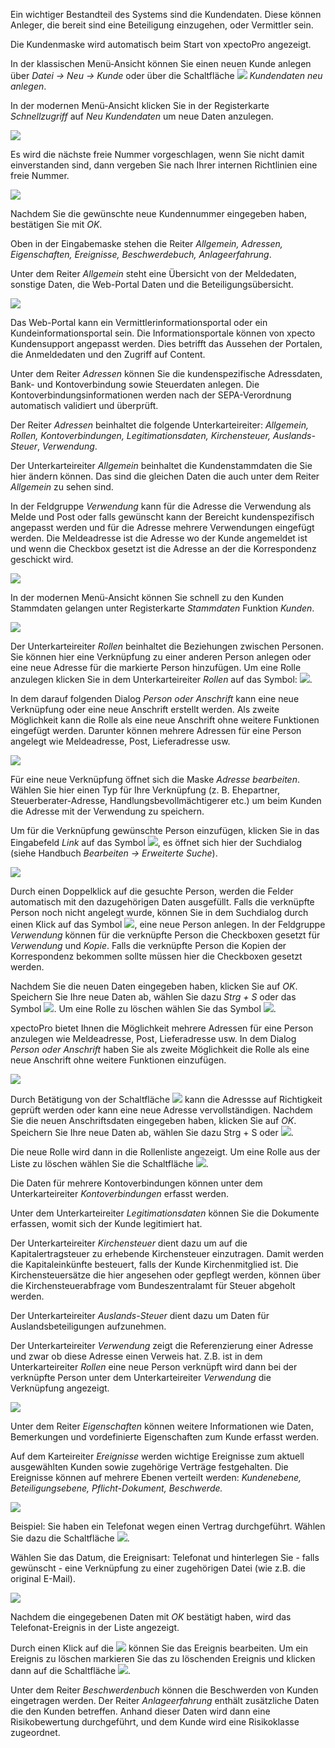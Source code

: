 Ein wichtiger Bestandteil des Systems sind die Kundendaten. Diese können Anleger, die bereit sind eine Beteiligung einzugehen, oder Vermittler sein. 

Die Kundenmaske wird automatisch beim Start von xpectoPro angezeigt. 

In der klassischen Menü-Ansicht können Sie einen neuen Kunde anlegen über 
 *Datei → Neu → Kunde* oder über die Schaltfläche ![](http://xpecto.github.io/docs/img/img_1461145344584.png) *Kundendaten neu anlegen*.

In der modernen Menü-Ansicht klicken Sie in der Registerkarte *Schnellzugriff* auf *Neu* *Kundendaten* um neue Daten anzulegen.

![](http://xpecto.github.io/docs/img/img_1461138567329.png)

Es wird die nächste freie Nummer vorgeschlagen, wenn Sie nicht damit einverstanden sind, dann vergeben Sie nach Ihrer internen Richtlinien eine freie Nummer. 

![](http://xpecto.github.io/docs/xpecto/Datei/de/Kunde_neu.png)

Nachdem Sie die gewünschte neue Kundennummer eingegeben haben, bestätigen Sie mit *OK*. 

Oben in der Eingabemaske stehen die Reiter *Allgemein, Adressen, Eigenschaften, Ereignisse, Beschwerdebuch, Anlageerfahrung*.

Unter dem Reiter *Allgemein* steht eine Übersicht von der Meldedaten, sonstige Daten, die Web-Portal Daten und die Beteiligungsübersicht.

![](http://xpecto.github.io/docs/img/img_1462198884759.png)

Das Web-Portal kann ein Vermittlerinformationsportal oder ein Kundeinformationsportal sein. Die Informationsportale können von xpecto Kundensupport angepasst werden. Dies betrifft das Aussehen der  Portalen, die Anmeldedaten und den Zugriff auf Content. 

Unter dem Reiter *Adressen* können Sie die kundenspezifische Adressdaten, Bank- und Kontoverbindung sowie Steuerdaten anlegen. Die Kontoverbindungsinformationen werden nach der SEPA-Verordnung automatisch validiert und überprüft.  

Der Reiter *Adressen* beinhaltet die folgende Unterkarteireiter: *Allgemein, Rollen, Kontoverbindungen, Legitimationsdaten, Kirchensteuer, Auslands-Steuer*, *Verwendung*.

Der Unterkarteireiter *Allgemein* beinhaltet die Kundenstammdaten die Sie hier ändern können. Das sind die gleichen Daten die auch unter dem Reiter *Allgemein* zu sehen sind.

In der Feldgruppe *Verwendung* kann für die Adresse die Verwendung als Melde und Post oder falls gewünscht kann der Bereicht kundenspezifisch angepasst werden und für die Adresse mehrere Verwendungen eingefügt werden.  Die Meldeadresse ist die Adresse wo der Kunde angemeldet ist und wenn die Checkbox gesetzt ist die Adresse an der die Korrespondenz geschickt wird. 

![](http://xpecto.github.io/docs/img/img_1461146656342.png)

In der modernen Menü-Ansicht können Sie schnell zu den Kunden Stammdaten gelangen unter Registerkarte *Stammdaten* Funktion *Kunden*.

![](http://xpecto.github.io/docs/img/img_1461309996647.png)

Der Unterkarteireiter *Rollen* beinhaltet die Beziehungen zwischen Personen. Sie können hier eine Verknüpfung zu einer anderen Person anlegen oder eine neue Adresse für die markierte Person hinzufügen. 
Um eine Rolle anzulegen klicken Sie in dem Unterkarteireiter *Rollen* auf das Symbol:  ![](http://xpecto.github.io/docs/img/img_1461148742133.png). 

In dem darauf folgenden Dialog *Person oder Anschrift* kann eine neue Verknüpfung oder eine neue Anschrift erstellt werden. Als zweite Möglichkeit kann die Rolle als eine neue Anschrift ohne weitere Funktionen eingefügt werden. Darunter können mehrere Adressen für eine Person angelegt wie Meldeadresse, Post, Lieferadresse usw. 

![](http://xpecto.github.io/docs/xpecto/Datei/de/Rolle_neu.png)

Für eine neue Verknüpfung öffnet sich die Maske *Adresse bearbeiten*.
Wählen Sie hier einen Typ für Ihre Verknüpfung (z. B. Ehepartner, Steuerberater-Adresse, Handlungsbevollmächtigerer etc.) um beim Kunden die Adresse mit der Verwendung zu speichern.

Um für die Verknüpfung gewünschte Person einzufügen, klicken Sie in das Eingabefeld *Link* auf das Symbol ![](http://xpecto.github.io/docs/img/img_1461148844168.png), es öffnet sich hier der Suchdialog (siehe Handbuch *Bearbeiten → Erweiterte Suche*). 

![](http://xpecto.github.io/docs/xpecto/Datei/de/Rolle_neue_Verknuepfung.png)

Durch einen Doppelklick auf die gesuchte Person, werden die Felder automatisch mit den dazugehörigen Daten ausgefüllt. Falls die verknüpfte Person noch nicht angelegt wurde, können Sie in dem Suchdialog durch einen Klick auf das Symbol ![](http://xpecto.github.io/docs/img/img_1461148931706.png), eine neue Person anlegen. In der Feldgruppe *Verwendung* können für die verknüpfte Person die Checkboxen gesetzt für *Verwendung* und *Kopie*. Falls die verknüpfte Person die Kopien der Korrespondenz bekommen sollte müssen hier die Checkboxen gesetzt werden.

Nachdem Sie die neuen Daten eingegeben haben, klicken Sie auf *OK*.  Speichern Sie Ihre neue Daten ab,  wählen Sie dazu *Strg + S* oder das Symbol ![](http://xpecto.github.io/docs/img/img_1461310396152.png).
Um eine Rolle zu löschen wählen Sie das Symbol ![](http://xpecto.github.io/docs/img/img_1461149341916.png).

xpectoPro bietet Ihnen die Möglichkeit mehrere Adressen für eine Person anzulegen wie Meldeadresse, Post, Lieferadresse usw. In dem Dialog *Person oder Anschrift* haben Sie als zweite Möglichkeit die Rolle als eine neue Anschrift ohne weitere Funktionen einzufügen. 

![](http://xpecto.github.io/docs/xpecto/Datei/de/Rolle_neue_Adresse.png)

Durch Betätigung von der Schaltfläche ![](http://xpecto.github.io/docs/img/img_1418999829813.png) kann die Adressse auf Richtigkeit geprüft werden oder kann eine neue Adresse vervollständigen. 
Nachdem Sie die neuen Anschriftsdaten eingegeben haben, klicken Sie auf *OK*. 
Speichern Sie Ihre neue Daten ab,  wählen Sie  dazu Strg + S oder  ![](http://xpecto.github.io/docs/img/img_1461165873528.png). 

Die neue Rolle wird dann in die Rollenliste angezeigt. Um eine Rolle aus der Liste zu löschen wählen Sie die Schaltfläche ![](http://xpecto.github.io/docs/img/img_1461166237962.png).

Die Daten für mehrere Kontoverbindungen können unter dem Unterkarteireiter *Kontoverbindungen* erfasst werden.

Unter dem Unterkarteireiter *Legitimationsdaten* können Sie die Dokumente erfassen, womit sich der Kunde legitimiert hat.

Der Unterkarteireiter *Kirchensteuer* dient dazu um auf die Kapitalertragsteuer zu erhebende Kirchensteuer einzutragen.  Damit werden die Kapitaleinkünfte besteuert, falls der Kunde Kirchenmitglied ist. Die Kirchensteuersätze die hier angesehen oder gepflegt werden, können über die Kirchensteuerabfrage vom Bundeszentralamt für Steuer abgeholt werden.

Der Unterkarteireiter *Auslands-Steuer* dient dazu um Daten für Auslandsbeteiligungen aufzunehmen.

Der Unterkarteireiter *Verwendung* zeigt die Referenzierung einer Adresse und zwar ob diese Adresse einen Verweis hat. Z.B. ist in dem Unterkarteireiter *Rollen* eine neue Person verknüpft wird dann bei der verknüpfte Person unter dem Unterkarteireiter *Verwendung* die Verknüpfung angezeigt.

![](http://xpecto.github.io/docs/img/img_1461148599499.png)

Unter dem Reiter *Eigenschaften* können weitere Informationen wie Daten, Bemerkungen und vordefinierte Eigenschaften zum Kunde erfasst werden.

Auf dem Karteireiter *Ereignisse* werden wichtige Ereignisse zum aktuell ausgewählten Kunden sowie zugehörige Verträge festgehalten. Die Ereignisse können auf mehrere Ebenen verteilt werden: *Kundenebene, Beteiligungsebene, Pflicht-Dokument, Beschwerde.* 

![](http://xpecto.github.io/docs/img/img_1461149517004.png)

Beispiel: Sie haben ein Telefonat wegen einen Vertrag durchgeführt.
Wählen Sie dazu die Schaltfläche ![](http://xpecto.github.io/docs/img/img_1461149552445.png).

Wählen Sie das Datum, die Ereignisart: Telefonat und hinterlegen Sie - falls gewünscht - eine Verknüpfung zu einer zugehörigen Datei (wie z.B. die original E-Mail). 

![](http://xpecto.github.io/docs/img/img_1438331893299.png)

Nachdem die eingegebenen Daten mit *OK* bestätigt haben, wird das Telefonat-Ereignis in der Liste  angezeigt.

Durch einen Klick auf die  ![](http://xpecto.github.io/docs/img/img_1461149799550.png) können Sie das Ereignis bearbeiten. Um ein Ereignis zu löschen markieren Sie das zu löschenden Ereignis und klicken dann auf die Schaltfläche ![](http://xpecto.github.io/docs/img/img_1461149839246.png).

Unter dem Reiter *Beschwerdenbuch* können die Beschwerden von  Kunden eingetragen werden.
Der Reiter *Anlageerfahrung*  enthält zusätzliche Daten die den Kunden betreffen. Anhand dieser Daten wird dann eine Risikobewertung durchgeführt, und dem Kunde wird eine Risikoklasse zugeordnet.